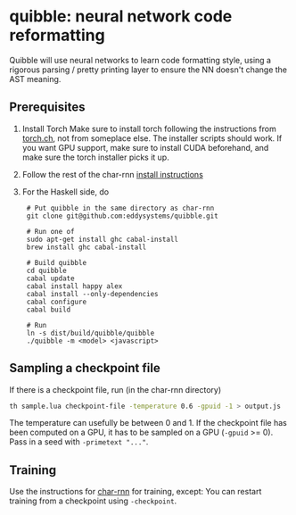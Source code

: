 quibble: neural network code reformatting
=========================================

Quibble will use neural networks to learn code formatting style,
using a rigorous parsing / pretty printing layer to ensure the
NN doesn't change the AST meaning.

## Prerequisites

1. Install Torch
Make sure to install torch following the instructions from [torch.ch](http://torch.ch/docs/getting-started.html), not from someplace else. The installer scripts should work. If you want GPU support, make sure to install CUDA beforehand, and make sure the torch installer picks it up.

2. Follow the rest of the char-rnn [install instructions](https://github.com/karpathy/char-rnn)

3. For the Haskell side, do

        # Put quibble in the same directory as char-rnn
        git clone git@github.com:eddysystems/quibble.git

        # Run one of
        sudo apt-get install ghc cabal-install
        brew install ghc cabal-install

        # Build quibble
        cd quibble
        cabal update
        cabal install happy alex
        cabal install --only-dependencies
        cabal configure
        cabal build

        # Run
        ln -s dist/build/quibble/quibble
        ./quibble -m <model> <javascript>

## Sampling a checkpoint file

If there is a checkpoint file, run (in the char-rnn directory)

```sh
th sample.lua checkpoint-file -temperature 0.6 -gpuid -1 > output.js
```

The temperature can usefully be between 0 and 1. If the checkpoint file has been computed on a GPU, it has to be sampled on a GPU (`-gpuid` >= 0). Pass in a seed with `-primetext "..."`. 

## Training

Use the instructions for [char-rnn](https://github.com/karpathy/char-rnn) for training, except: You can restart training from a checkpoint using `-checkpoint`.
